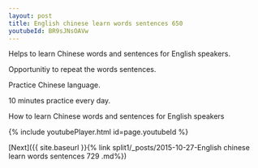 ```yaml
---
layout: post
title: English chinese learn words sentences 650 
youtubeId: BR9sJNsOAVw
---
```

 
 
Helps to learn Chinese words and sentences for English speakers.

Opportunitiy to repeat the words sentences. 

Practice Chinese language. 
 
10 minutes practice every day. 
 
How to learn Chinese words and sentences for English speakers 
 
{% include youtubePlayer.html id=page.youtubeId %}
 
 
[Next]({{ site.baseurl }}{% link  split1/_posts/2015-10-27-English chinese learn words sentences 729 .md%})
 
